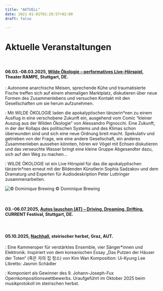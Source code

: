 ```yaml
---
title: "AKTUELL"
date: 2021-01-01T01:29:57+02:00
draft: false

---
```


# Aktuelle Veranstaltungen 

&nbsp;

#### **06.03.-08.03.2025, [Wilde Ökologie – performatives Live-Hörspiel](https://theaterrampe.de/event/wilde-oekologie/), Theater RAMPE, Stuttgart, DE.**

:   Autonome anarchische Meisen, sprechende Kühe und traumatisierte Fische treffen sich auf einem ehemaligen Marktplatz, diskutieren über neue Formen des Zusammenlebens und versuchen Kontakt mit den Gesellschaften um sie herum aufzunehmen.

:   Mit WILDE ÖKOLOGIE laden die apokalyptischen tänzerin*nen zu einem Ausflug in eine verschobene Zukunft ein, ausgehend vom Comic “kleiner Auszug aus der Wilden Ökologie” von Alessandro Pignocchi.
Eine Zukunft, in der der Kollaps des politischen Systems und des Klimas schon überwunden sind und sich eine neue Ordnung breit macht. Spekulativ und getrieben von der Frage, wie eine andere Gesellschaft, ein anderes Zusammenleben aussehen könnten, hören wir Vögel mit Echsen diskutieren und das verseuchte Wasser bringt eine kleine Gruppe Abgesandter dazu, sich auf den Weg zu machen…

:   WILDE ÖKOLOGIE ist ein Live Hörspiel für das die apokalyptischen tänzerin*nen erneut mit der Bildenden Künstlerin Sophia Sadzakov und dem Dramaturg und Experten für Audiodeskription Peter Luttringer zusammenarbeiten.


![© Dominique Brewing](/upcoming/woe.png)
© Dominique Brewing

&nbsp;

#### **03.-06.07.2025, [Autos lauschen (AT) – Driving, Dreaming, Drifting](https://www.current-stuttgart.de/), CURRENT Festival, Stuttgart, DE.**

&nbsp;

#### **05.10.2025, [Nachhall](https://www.kug.ac.at/news-detail/johann-joseph-fux-preise-gehen-an-alexander-chernyshkov-und-ui-kyung-lee#:~:text=Als%20Landeskulturpreis%20ist%20er%20nach,erste%20Skizzen%20einer%20Komposition%20einzureichen.), steirischer herbst, Graz, AUT.**

:   Eine Kammeroper für verstärktes Ensemble, vier Sänger*innen und Elektronik.
Inspiriert von dem koreanischen Essay „Das Putzen der Häuser der Toten“ (죽은 자의 집 청소) von Kim Wan 
Komposition: Ui-Kyung Lee
Libretto: Jasmin Schädler

:   Komponiert als Gewinner des 9. Johann-Joseph-Fux Opernkompositionswettbewerbs.
Uraufgeführt im Oktober 2025 beim musikprotokoll im steirischen herbst.

&nbsp;
